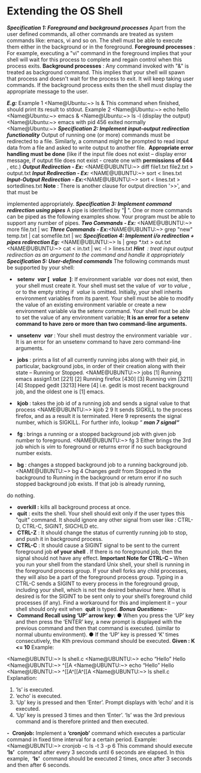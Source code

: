 
# Extending the OS Shell

**_Specification 1: Foreground and background processes_**
Apart from the user defined commands, all other commands are treated as system
commands like: emacs, vi and so on. The shell must be able to execute them either in
the background or in the foreground.
**Foreground processes** ​: For example, executing a "vi" command in the foreground
implies that your shell will wait for this process to complete and regain control when
this process exits.
**Background processes** ​: Any command invoked with "&" is treated as background
command. This implies that your shell will spawn that process and doesn't wait for the
process to exit. It will keep taking user commands. If the background process exits
then the shell must display the appropriate message to the user.


**_E.g:_**
Example 1
<Name@Ubuntu:~> ls & This command when finished, should
print its result to stdout.
Example 2
<Name@Ubuntu:~> echo hello
<Name@Ubuntu:~> emacs &
<Name@Ubuntu:~> ls -l (display the output)
<Name@Ubuntu:~> emacs with pid 456 exited normally
<Name@Ubuntu:~>
**_Specification 2: Implement input-output redirection functionality_**
Output of running one (or more) commands must be redirected to a file. Similarly, a
command might be prompted to read input data from a file and asked to write output
to another file. ​ **Appropriate error handling must be done** ​(like if the input file does
not exist – display error message, if output file does not exist - create one with
**permissions of 644** ​, etc.)
**_Output Redirection - Ex:_** ​<NAME@UBUNTU:~> diff
file1.txt file2.txt > output.txt
**_Input Redirection - Ex:_**
<NAME@UBUNTU:~> sort < lines.txt
**_Input-Output Redirection - Ex:_** ​<NAME@UBUNTU:~>
sort < lines.txt > sortedlines.txt
**Note** ​: There is another clause for output direction '>>', and that must be


implemented appropriately.
**_Specification 3: Implement command redirection using pipes_**
A pipe is identified by "​ **|** ​". One or more commands can be piped as the following
examples show. Your program must be able to support any number of pipes.
**_Two Commands - Ex:_**
<NAME@UBUNTU:~> more file.txt | wc
**_Three Commands - Ex:_** ​<NAME@UBUNTU:~> grep "new"
temp.txt | cat somefile.txt | wc
**_Specification 4: Implement i/o redirection + pipes redirection
Eg:_**
<NAME@UBUNTU:~> ls | grep *.txt > out.txt
<NAME@UBUNTU:~> cat < in.txt | wc -l > lines.txt
**_Hint_** ​ _: treat input output redirection as an argument to the command and handle it
appropriately_
**_Specification 5: User-defined commands_**
The following commands must be supported by your shell:

- ​ **setenv** ​ **_var_** ​ **[** ​ **_value_** ​ **]** ​: ​If environment variable ​ _var_ ​does not exist, then your shell must
create it. Your shell must set the value of ​ _var_ ​to ​ _value_ ​, or to the empty string if ​ _value_
is omitted. Initially, your shell inherits environment variables from its parent. Your
shell must be able to modify the value of an existing environment variable or create a
new environment variable via the setenv command. Your shell must be able to set
the value of any environment variable; ​ **It is an error for a setenv command to have
zero or more than two command-line arguments.**
- ​ **unsetenv** ​ **_var_** ​: Your shell must destroy the environment variable ​ _var_ ​. It is an error for
an unsetenv command to have zero command-line arguments.


- ​ **jobs** ​: prints a list of all currently running jobs along with their pid, in particular,
    background jobs, in order of their creation along with their state – Running or
    Stopped.
<NAME@UBUNTU:~> jobs
    [1] Running emacs assign1.txt [221]
    [2] Running firefox [430]
    [3] Running vim [3211]
    [4] Stopped gedit [3213]
Here [4] i.e. gedit is most recent background job, and the oldest one is [1] emacs.
- ​ **kjob <jobNumber> <signalNumber>** ​: takes the job id of a running job and
    sends a signal value to that process
<NAME@UBUNTU:~> kjob 2 9 It sends SIGKILL to the process firefox, and as a
result it is terminated. Here 9 represents the signal number, which is SIGKILL. For
further info, lookup “​ **_man 7 signal“_**
- ​ **fg <jobNumber>** ​: brings a running or a stopped background job with given job
    number to foreground.
<NAME@UBUNTU:~> fg 3
Either brings the 3rd job which is ​ _vim_ ​to foreground or returns error if no such
background number exists.
- ​ **bg <jobNumber>** ​: changes a stopped background job to a running background
job. <NAME@UBUNTU:~> bg 4
Changes ​ _gedit_ ​from Stopped in the background to Running in the background or
return error if no such stopped background job exists. If that job is already running,


do nothing.

- ​ **overkill :** ​kills all background process at once.
- ​ **quit** ​: exits the shell. Your shell should exit only if the user types this "quit"
    command. It should ignore any other signal from user like : CTRL-D, CTRL-C,
    SIGINT, SIGCHLD etc.
- ​ **CTRL-Z** ​: It should change the status of currently running job to stop, and push it
    in background process.
- ​ **CTRL-C** ​: It should cause a SIGINT signal to be sent to the current foreground job
**of your shell** ​. If there is no foreground job, then the signal should not have any
effect.
**Important Note for CTRL-C –** ​When you run your shell from the standard Unix shell,
your shell is running in the foreground process group. If your shell forks any child
processes, they will also be a part of the foreground process group. Typing in a
CTRL-C sends a SIGINT to every process in the foreground group, including your
shell, which is not the desired behaviour here. What is desired is for the SIGINT to be
sent only to your shell’s foreground child processes (if any). Find a workaround for this
and implement it – your shell should only exit when ​ **quit** ​is typed.
**_Bonus Questions:-_**
- ​ **Command Recall using ‘UP’ arrow key:**
    ● When you press the ‘UP’ key and then press the ‘ENTER’ key, a new
       prompt is displayed with the previous command and then that command is
       executed. (similar to normal ubuntu environment).
    ● If the ‘UP’ key is pressed ‘K’ times consecutively, the K​th ​previous
       command should be executed.
       **Given : K <= 10**
​Example:


<Name@UBUNTU:~> ls
shell.c
<Name@UBUNTU:~> echo “Hello”
Hello
<Name@UBUNTU:~> ^[[A
<Name@UBUNTU:~> echo “Hello”
Hello
<Name@UBUNTU:~> ^[[A^[[A^[[A
<Name@UBUNTU:~> ls
shell.c
Explanation:
1) ‘ls’ is executed.
2) ‘echo’ is executed.
3) ‘Up’ key is pressed and then ‘Enter’. Prompt displays with ‘echo’ and it is
executed.
4) ‘Up’ key is pressed 3 times and then ‘Enter’. ‘ls’ was the 3rd previous
command and is therefore printed and then executed.

**-** ​ **Cronjob:**
Implement a ​ **‘cronjob’** ​command which executes a particular command in fixed
time interval for a certain period.
Example:
<Name@UBUNTU:~> cronjob -c ls -t 3 -p 6
This command should execute ​ **‘ls’** ​ command after every 3 seconds until 6 seconds
are elapsed. In this example, ​ **‘ls’** ​ command should be executed 2 times, once after
3 seconds and then after 6 seconds.


